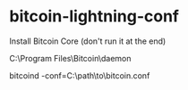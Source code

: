 # bitcoin-lightning-conf


Install Bitcoin Core (don't run it at the end)

C:\Program Files\Bitcoin\daemon

bitcoind -conf=C:\path\to\bitcoin.conf
